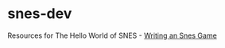 # snes-dev

Resources for The Hello World of SNES - [Writing an Snes Game](https://medium.com/@johny.urgiles/writing-an-snes-game-11b8b865970a)
